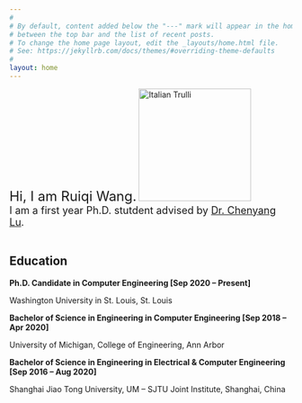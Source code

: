 ```yaml
---
#
# By default, content added below the "---" mark will appear in the home page
# between the top bar and the list of recent posts.
# To change the home page layout, edit the _layouts/home.html file.
# See: https://jekyllrb.com/docs/themes/#overriding-theme-defaults
#
layout: home
---
```

<font size="5"> Hi, I am Ruiqi Wang.</font>
<img src="{{ site.baseurl }}/media/potrait-s.jpg" alt="Italian Trulli" style="width:200px;">
<br>
<font size="4"> I am a first year Ph.D. stutdent advised by <a href="https://www.cse.wustl.edu/~lu/" target="_blank">Dr. Chenyang Lu</a>.</font>
<br>
<br>
<div>
<h2><strong>Education</strong></h2>
<p><strong>Ph.D. Candidate in Computer Engineering [</strong><strong>Sep 2020 &ndash; Present]</strong></p>
<p>Washington University in St. Louis, St. Louis</p>
<p><strong>Bachelor of Science in Engineering in Computer Engineering [</strong><strong>Sep 2018 &ndash; Apr 2020]</strong></p>
<p>University of Michigan, College of Engineering, Ann Arbor</p>
<p><strong>Bachelor of Science in Engineering in Electrical &amp; Computer Engineering [</strong><strong>Sep 2016 &ndash; Aug 2020]</strong></p>
<p>Shanghai Jiao Tong University, UM &ndash; SJTU Joint Institute, Shanghai, China</p>
</div>